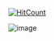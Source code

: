 [![HitCount](http://hits.dwyl.io/suishanwen/balance.svg)](http://hits.dwyl.io/suishanwen/balance)





![image](https://bitcoinrobot.cn/api/file/statics)


